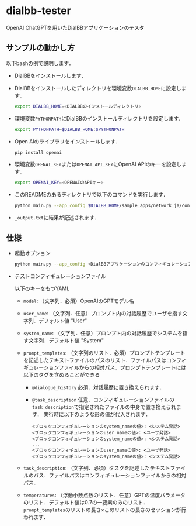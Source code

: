 # dialbb-tester

OpenAI ChatGPTを用いたDialBBアプリケーションのテスタ

## サンプルの動かし方

以下bashの例で説明します．

- DialBBをインストールします．

- DialBBをインストールしたディレクトリを環境変数`DIALBB_HOME`に設定します．

  ```sh
  export DIALBB_HOME=<DIALBBのインストールディレクトリ>
  ```

- 環境変数`PYTHONPATH`にDialBBのインストールディレクトリを設定します．
  
  ```sh
  export PYTHONPATH=$DIALBB_HOME:$PYTHONPATH
  ```

- Open AIのライブラリをインストールします．

  ```sh
  pip install openai
  ```

- 環境変数`OPENAI_KEY`または`OPENAI_API_KEY`にOpenAI APIのキーを設定します．

  ```sh
  export OPENAI_KEY=<OPENAIのAPIキー>
  ```

- このREADMEのあるディレクトリで以下のコマンドを実行します．

  ```sh
  python main.py --app_config $DIALBB_HOME/sample_apps/network_ja/config.yml --test_config sample_ja/config.yml --output _output.txt
  ```
  
- `_output.txt`に結果が記述されます．

## 仕様

- 起動オプション

  ```sh
  python main.py --app_config <DialBBアプリケーションのコンフィギュレーションファイル> --test_config <テストコンフィギュレーションファイル> --output <出力ファイル>
  ```
  
- テストコンフィギュレーションファイル

  以下のキーをもつYAML
  
  - `model`: （文字列．必須）OpenAIのGPTモデル名

  - `user_name`: （文字列．任意）プロンプト内の対話履歴でユーザを指す文字列．デフォルト値 "User"

  - `system_name`: （文字列．任意）プロンプト内の対話履歴でシステムを指す文字列．デフォルト値 "System"

  - `prompt_templates`: （文字列のリスト．必須）プロンプトテンプレートを記述したテキストファイルのパスのリスト．ファイルパスはコンフィギュレーションファイルからの相対パス．プロンプトテンプレートには以下のタグを含めることができる

    - `@dialogue_history` 必須．対話履歴に置き換えられます．
  
    - `@task_description` 任意．コンフィギュレーションファイルの`task_description`で指定されたファイルの中身で置き換えられます．
    実行時に以下のような形の値が代入されます．

       ```
       <ブロックコンフィギュレーションのsystem_nameの値>: <システム発話>
       <ブロックコンフィギュレーションのuser_nameの値>: <ユーザ発話>
       <ブロックコンフィギュレーションのsystem_nameの値>: <システム発話>
       ...
       <ブロックコンフィギュレーションのuser_nameの値>: <ユーザ発話>
       <ブロックコンフィギュレーションのsystem_nameの値>: <システム発話>
       ```

  - `task_description`: （文字列．必須）タスクを記述したテキストファイルのパス．ファイルパスはコンフィギュレーションファイルからの相対パス．
  
  - `temperatures`: （浮動小数点数のリスト．任意）GPTの温度パラメータのリスト．デフォルト値は0.7の一要素のみのリスト．`prompt_templates`のリストの長さ×このリストの長さのセッションが行われます．
  
    

